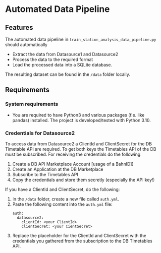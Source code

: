 # Automated Data Pipeline
## Features
The automated data pipeline in `train_station_analysis_data_pipeline.py` should automatically 
* Extract the data from Datasource1 and Datasource2
* Process the data to the required format
* Load the processed data into a SQLite database. 

The resulting dataset can be found in the `/data` folder locally.

## Requirements
### System requirements
* You are required to have Python3 and various packages (f.e. like pandas) installed. The project is developed/tested with Python 3.10.

### Credentials for Datasource2

To access data from Datasource2 a ClientId and ClientSecret for the DB Timetable API are required. To get both keys the Timetables API of the DB must be subscribed. For receiving the credentials do the following:
1. Create a DB API Marketplace Account [usage of a BahnID])
2. Create an Application at the DB Marketplace
3. Subscribe to the Timetables API
4. Copy the credentials and store them secretly (especially the API key!)

If you have a ClientId and ClientSecret, do the following:
1. In the `/data` folder, create a new file called `auth.yml`.
2. Paste the following content into the `auth.yml` file: 
    ```
    auth:
      datasource2:
        clientId: <your ClientId>
        clientSecret: <your CientSecret>
    ```
3. Replace the placeholder for the ClientId and ClientSecret with the credentials you gathered from the subscription to the DB Timetables API.